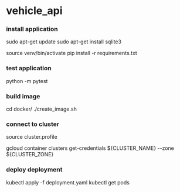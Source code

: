 # vehicle_api

### install application
sudo apt-get update
sudo apt-get install sqlite3

source venv/bin/activate
pip install -r requirements.txt

### test application
python -m pytest

### build image
cd docker/
./create_image.sh

### connect to cluster
source cluster.profile

gcloud container clusters get-credentials ${CLUSTER_NAME} --zone ${CLUSTER_ZONE}

### deploy deployment

kubectl apply -f deployment.yaml
kubectl get pods